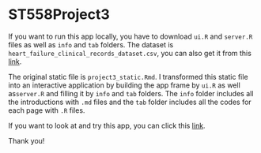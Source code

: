 # ST558Project3

If you want to run this app locally, you have to download `ui.R` and `server.R` files as well as `info` and `tab` folders.
The dataset is `heart_failure_clinical_records_dataset.csv`, you can also get it from this [link](http://archive.ics.uci.edu/ml/datasets/Heart+failure+clinical+records).

The original static file is `project3_static.Rmd`. I transformed this static file into an interactive application by building the app frame by `ui.R` as well as`server.R` and filling it by `info` and `tab` folders. The `info` folder includes all the introductions with `.md` files and the `tab` folder includes all the codes for each page with `.R` files.

If you want to look at and try this app, you can click this [link](https://zhijun-liu.shinyapps.io/st558project3/).

Thank you!
